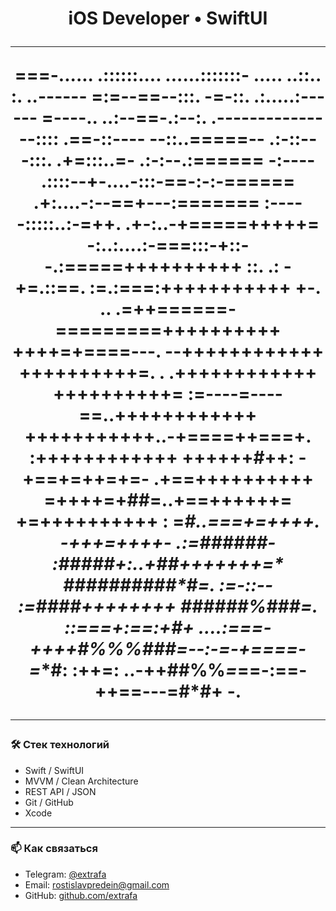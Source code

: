 <h1 align="center">
  iOS Developer • SwiftUI
</p>

---

===-...... .::::::....    ......:::::::-
.....        ..::..        :.   ..------
=:=--==--:::.   -=-::.    .:.....:------
=----..   ..:--==-.:--:.  .-------------
--::::        .==-::----   --::..=====--
.:-::---:::.  .+=:::..=-  .:-:--.:======
-:----   .::::--+-....-:::-==-:-:-======
               .+:....-:--==+---:=======
:-----:::::..:-=++.  .+-:..-+=====+++++=
-:..:....:-===:::-+::--.:=====++++++++++
::. .:     -+=.::==. :=.:===:+++++++++++
+-.   ..  .=++======-=========++++++++++
++++=+====---.            --++++++++++++
++++++++++=. .             .++++++++++++
++++++++++=  :=----=----==..++++++++++++
+++++++++++..-+====++===+. :++++++++++++
++++++#**++: -+==+=++=+=- .+==++++++++++
=++++=+**##=..+==++++++=  +=+**+++++++++
:    =*****#..===+=++++. -****+++=++++*-
.:=*###*##*#- :*#####+:..+#*#*++++++*+=*
##########*#=. :=-::--  :=####+++++**+++
####**##%###=. ::===*+:==:+#*+ ....:===-
++++*#%%%###=--:-=-+*====-=**#:    :++=:
..-++##%%*=*==-:==-++==---=#*#+     -.  

---

### 🛠 Стек технологий

- Swift / SwiftUI
- MVVM / Clean Architecture
- REST API / JSON
- Git / GitHub
- Xcode

---

### 📫 Как связаться

- Telegram: [@extrafa](https://t.me/extrafa)
- Email: rostislavpredein@gmail.com  
- GitHub: [github.com/extrafa](https://github.com/extrafa)
